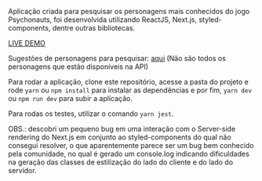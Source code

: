 Aplicação criada para pesquisar os personagens mais conhecidos do jogo Psychonauts, foi desenvolvida utilizando ReactJS, Next.js, styled-components, dentre outras bibliotecas.

[LIVE DEMO](https://psychonauts.vercel.app/)

Sugestões de personagens para pesquisar: [aqui](https://psychonauts.fandom.com/wiki/Category:Characters) (Não são todos os personagens que estão disponíveis na API)

Para rodar a aplicação, clone este repositório, acesse a pasta do projeto e rode ```yarn``` ou ```npm install``` para instalar as dependências e por fim, ```yarn dev``` ou ```npm run dev``` para subir a aplicação.

Para rodas os testes, utilizar o comando ```yarn jest```.

OBS.: descobri um pequeno bug em uma interação com o Server-side rendering do Next.js em conjunto ao styled-components do qual não consegui resolver, o que aparentemente parece ser um bug bem conhecido pela comunidade, no qual é gerado um console.log indicando dificuldades na geração das classes de estilização do lado do cliente e do lado do servidor.
